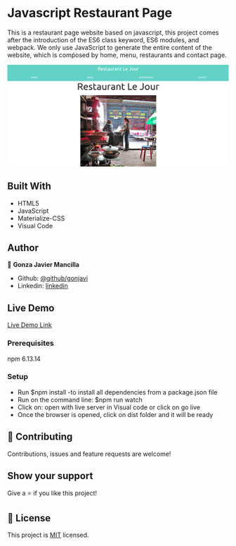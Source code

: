 # Javascript Restaurant Page

This is a restaurant page website based on javascript, this project comes after the introduction of the ES6 class keyword, ES6 modules, and webpack. We only use JavaScript to generate the entire content of the website, which is comṕosed by home, menu, restaurants and contact page.

![](resto.png)


## Built With

- HTML5
- JavaScript
- Materialize-CSS
- Visual Code

## Author

👤 **Gonza Javier Mancilla**

- Github: [@github/gonjavi](https://github.com/gonjavi)
- Linkedin: [linkedin](https://www.linkedin.com/in/g-javier-mancilla-a686a9178/)

## Live Demo

[Live Demo Link](https://gonjavi.github.io/JavascriptRestaurantPage/)


### Prerequisites
npm 6.13.14

### Setup

 - Run $npm install   -to install all dependencies from a package.json file
- Run on the command line: $npm run watch
- Click on: open with live server in Visual code or click on go live
- Once the browser is opened, click on dist folder and it will be ready

## 🤝 Contributing

Contributions, issues and feature requests are welcome!


## Show your support

Give a ⭐️ if you like this project!


## 📝 License

This project is [MIT](lic.url) licensed.

